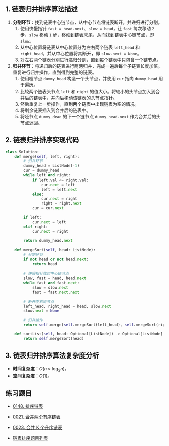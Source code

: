 ## 1. 链表归并排序算法描述

1. **分割环节**：找到链表中心链节点，从中心节点将链表断开，并递归进行分割。
    1. 使用快慢指针 `fast = head.next`、`slow = head`，让 `fast` 每次移动 `2` 步，`slow` 移动 `1` 步，移动到链表末尾，从而找到链表中心链节点，即 `slow`。
    2. 从中心位置将链表从中心位置分为左右两个链表 `left_head` 和 `right_head`，并从中心位置将其断开，即 `slow.next = None`。
    3. 对左右两个链表分别进行递归分割，直到每个链表中只包含一个链节点。
2. **归并环节**：将递归后的链表进行两两归并，完成一遍后每个子链表长度加倍。重复进行归并操作，直到得到完整的链表。
    1. 使用哑节点 `dummy_head` 构造一个头节点，并使用 `cur` 指向 `dummy_head` 用于遍历。
    2. 比较两个链表头节点 `left` 和 `right` 的值大小。将较小的头节点加入到合并后的链表中，并向后移动该链表的头节点指针。
    3. 然后重复上一步操作，直到两个链表中出现链表为空的情况。
    4. 将剩余链表插入到合并后的链表中。
    5. 将哑节点 `dummy_dead` 的下一个链节点 `dummy_head.next` 作为合并后的头节点返回。

## 2. 链表归并排序实现代码

```python
class Solution:
    def merge(self, left, right):
        # 归并环节
        dummy_head = ListNode(-1)
        cur = dummy_head
        while left and right:
            if left.val <= right.val:
                cur.next = left
                left = left.next
            else:
                cur.next = right
                right = right.next
            cur = cur.next
        
        if left:
            cur.next = left
        elif right:
            cur.next = right
            
        return dummy_head.next
        
    def mergeSort(self, head: ListNode):
        # 分割环节
        if not head or not head.next:
            return head
        
        # 快慢指针找到中心链节点
        slow, fast = head, head.next
        while fast and fast.next:
            slow = slow.next 
            fast = fast.next.next 
        
        # 断开左右链节点
        left_head, right_head = head, slow.next 
        slow.next = None
        
        # 归并操作
        return self.merge(self.mergeSort(left_head), self.mergeSort(right_head))

    def sortList(self, head: Optional[ListNode]) -> Optional[ListNode]:
        return self.mergeSort(head)
```

## 3. 链表归并排序算法复杂度分析

- **时间复杂度**：$O(n \times \log_2n)$。
- **空间复杂度**：$O(1)$。

## 练习题目

- [0148. 排序链表](https://github.com/ITCharge/AlgoNote/tree/main/docs/solutions/0100-0199/sort-list.md)
- [0021. 合并两个有序链表](https://github.com/ITCharge/AlgoNote/tree/main/docs/solutions/0001-0099/merge-two-sorted-lists.md)
- [0023. 合并 K 个升序链表](https://github.com/ITCharge/AlgoNote/tree/main/docs/solutions/0001-0099/merge-k-sorted-lists.md)

- [链表排序题目列表](https://github.com/ITCharge/AlgoNote/tree/main/docs/00_preface/00_06_categories_list.md#%E9%93%BE%E8%A1%A8%E6%8E%92%E5%BA%8F%E9%A2%98%E7%9B%AE)